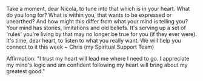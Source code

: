 Take a moment, dear Nicola, to tune into that which is in your heart. What do you long for? What is within you, that wants to be expressed or unearthed? And how might this differ from what your mind is telling you? Your mind has stories, limitations and old beliefs. It's serving up a set of 'rules' you're living by that may no longer be true for you (if they ever were). It's time, dear heart, to listen to what you really want. We will help you connect to it this week ~ Chris (my Spiritual Support Team)

Affirmation: "I trust my heart will lead me where I need to go. I appreciate my mind's logic and am confident following my heart will bring about my greatest good."